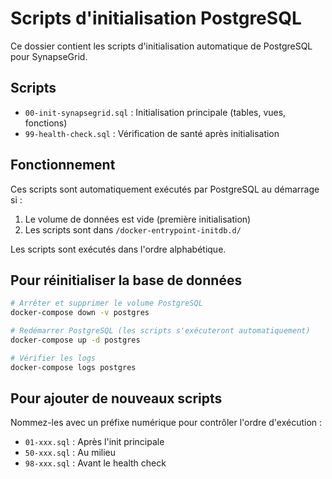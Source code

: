 # Scripts d'initialisation PostgreSQL

Ce dossier contient les scripts d'initialisation automatique de PostgreSQL pour SynapseGrid.

## Scripts

- `00-init-synapsegrid.sql` : Initialisation principale (tables, vues, fonctions)
- `99-health-check.sql` : Vérification de santé après initialisation

## Fonctionnement

Ces scripts sont automatiquement exécutés par PostgreSQL au démarrage si :
1. Le volume de données est vide (première initialisation)
2. Les scripts sont dans `/docker-entrypoint-initdb.d/`

Les scripts sont exécutés dans l'ordre alphabétique.

## Pour réinitialiser la base de données

```bash
# Arrêter et supprimer le volume PostgreSQL
docker-compose down -v postgres

# Redémarrer PostgreSQL (les scripts s'exécuteront automatiquement)
docker-compose up -d postgres

# Vérifier les logs
docker-compose logs postgres
```

## Pour ajouter de nouveaux scripts

Nommez-les avec un préfixe numérique pour contrôler l'ordre d'exécution :
- `01-xxx.sql` : Après l'init principale
- `50-xxx.sql` : Au milieu
- `98-xxx.sql` : Avant le health check
